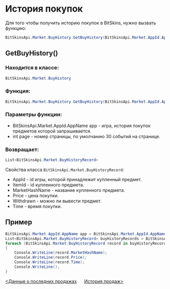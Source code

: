 ﻿# История покупок

Для того чтобы получить историю покупок в BitSkins, нужно вызвать функцию:

```csharp
BitSkinsApi.Market.BuyHistory.GetBuyHistory(BitSkinsApi.Market.AppId.AppName app, int page);
```

## GetBuyHistory()

### Находится в классе:

```csharp
BitSkinsApi.Market.BuyHistory
```

### Функция:

```csharp
BitSkinsApi.Market.BuyHistory.GetBuyHistory(BitSkinsApi.Market.AppId.AppName app, int page);
```

### Параметры функции:

* BitSkinsApi.Market.AppId.AppName app - игра, история покупок предметов которой запрашивается.
* int page - номер страницы, по умолчанию 30 событий на странице.

### Возвращает:

```csharp
List<BitSkinsApi.Market.BuyHistoryRecord>
```

Свойства класса ```BitSkinsApi.Market.BuyHistoryRecord```:
* AppId - id игры, которой принадлежит купленный предмет.
* ItemId - id купленного предмета.
* MarketHashName - название купленного предмета.
* Price - цена покупки.
* Withdrawn - можно ли вывести предмет.
* Time - время покупки.

## Пример

```csharp
BitSkinsApi.Market.AppId.AppName app = BitSkinsApi.Market.AppId.AppName.CounterStrikGlobalOffensive;
List<BitSkinsApi.Market.BuyHistoryRecord> buyHistoryRecords = BitSkinsApi.Market.BuyHistory.GetBuyHistory(app, 1);
foreach (BitSkinsApi.Market.BuyHistoryRecord record in buyHistoryRecords)
{
    Console.WriteLine(record.MarketHashName);
    Console.WriteLine(record.Price);
    Console.WriteLine(record.Time);
    Console.WriteLine();
}
```

[<Данные о последних продажах](https://github.com/Captious99/BitSkinsApi/blob/master/docs/ru/market/recent_sale.md) &nbsp;&nbsp;&nbsp;&nbsp; [История продаж>](https://github.com/Captious99/BitSkinsApi/blob/master/docs/ru/market/sell_history.md)